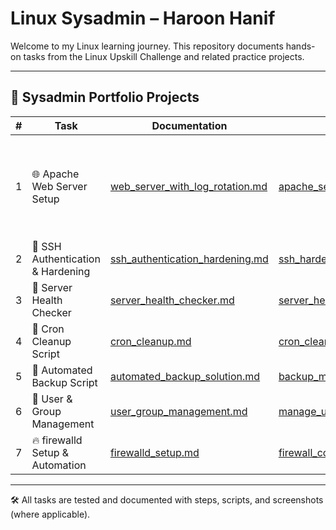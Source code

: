 # Linux Sysadmin – Haroon Hanif

Welcome to my Linux learning journey. This repository documents hands-on tasks from the Linux Upskill Challenge and related practice projects.

---

## 📂 Sysadmin Portfolio Projects

| # | Task | Documentation | Script | Screenshot |
|---|------|---------------|--------|------------|
| 1 | 🌐 Apache Web Server Setup | [web_server_with_log_rotation.md](docs/web_server_with_log_rotation.md) | [apache_setup_with_log_rotation.sh](scripts/apache_setup_with_log_rotation.sh) | [Appache server page.png](screenshots/Appache server page.png), [Appache server page 2.png](screenshots/Appache server page2.png) |
| 2 | 🔐 SSH Authentication & Hardening | [ssh_authentication_hardening.md](docs/ssh_authentication_hardening.md) | [ssh_hardening.sh](scripts/ssh_hardening.sh) | ❌ |
| 3 | 🧪 Server Health Checker | [server_health_checker.md](docs/server_health_checker.md) | [server_health_check.sh](scripts/server_health_check.sh) | ❌ |
| 4 | 🧹 Cron Cleanup Script | [cron_cleanup.md](docs/cron_cleanup.md) | [cron_cleanup.sh](scripts/cron_cleanup.sh) | ❌ |
| 5 | 💾 Automated Backup Script | [automated_backup_solution.md](docs/automated_backup_solution.md) | [backup_mydata.sh](scripts/backup_mydata.sh) | ❌ |
| 6 | 👥 User & Group Management | [user_group_management.md](docs/user_group_management.md) | [manage_users.sh](scripts/manage_users.sh) | [user_mgmt_run.png](screenshots/user_mgmt_run.png) |
| 7 | 🔥 firewalld Setup & Automation | [firewalld_setup.md](docs/firewalld_setup.md) | [firewall_config.sh](scripts/firewall_config.sh) | [firewalld_status.png](screenshots/firewalld_status.png) |

---

🛠 All tasks are tested and documented with steps, scripts, and screenshots (where applicable).

